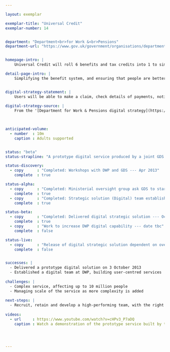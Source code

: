 ```yaml
---

layout: exemplar

exemplar-title: "Universal Credit"
exemplar-number: 14


department: "Department<br>for Work &<br>Pensions"
department-url: "https://www.gov.uk/government/organisations/department-for-work-pensions"


homepage-intro: |
    Universal Credit will roll 6 benefits and tax credits into 1 to simplify the system and ensure people are better off in work

detail-page-intro: |
    Simplifying the benefit system, and ensuring that people are better off in work


digital-strategy-statement: |
    Users will be able to make a claim, check details of payments, notify changes of circumstance and search for a job through a single account, making digital the primary channel for most working-age people to interact with the Department.
    
digital-strategy-source: |
    From the '[Department for Work & Pensions digital strategy](https://www.gov.uk/government/publications/dwp-digital-strategy)' – December 2012
    


anticipated-volume:
  - number  : 10m
    caption : Adults supported


status: "beta"
status-strapline: "A prototype digital service produced by a joint GDS and DWP team has now transitioned to DWP. GDS is supporting the team as they build skills and capability needed to continue developing the service."

status-discovery:
  - copy      : "Completed: Workshops with DWP and GDS --- Apr 2013"
    complete  : true

status-alpha:
  - copy      : "Completed: Ministerial oversight group ask GDS to start digital solution --- May 2013"
    complete  : true
  - copy      : "Completed: Strategic solution (Digital) team established --- Jun 2013"
    complete  : true

status-beta:
  - copy      : "Completed: Delivered digital strategic solution --- Oct 2013"
    complete  : true
  - copy      : "Work to increase DWP digital capability --- date tbc"
    complete  : false

status-live:
  - copy      : "Release of digital strategic solution dependent on overall Universal Credit programme plan --- date tbc"
    complete  : false


successes: |
  - Delivered a prototype digital solution on 3 October 2013
  - Established a digital team at DWP, building user-centred services
  
challenges: |
  - Complex service, affecting up to 10 million people
  - Managing scale of the service as more complexity is added
  
next-steps: |
  - Recruit, retain and develop a high-performing team, with the right skills and capabilities to develop the full service
  
videos:
  - url     : https://www.youtube.com/watch?v=cHPv3_P7aDQ
    caption : Watch a demonstration of the prototype service built by the Government Digital Service and DWP, delivered in October 2013




---
```




